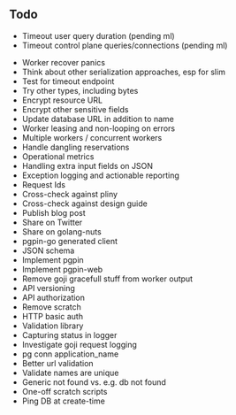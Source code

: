 ## Todo

- Timeout user query duration (pending ml)
- Timeout control plane queries/connections (pending ml)
* Worker recover panics
* Think about other serialization approaches, esp for slim
* Test for timeout endpoint
* Try other types, including bytes
* Encrypt resource URL
* Encrypt other sensitive fields
* Update database URL in addition to name
* Worker leasing and non-looping on errors
* Multiple workers / concurrent workers
* Handle dangling reservations
* Operational metrics
* Handling extra input fields on JSON
* Exception logging and actionable reporting
* Request Ids
* Cross-check against pliny
* Cross-check against design guide
* Publish blog post
* Share on Twitter
* Share on golang-nuts
* pgpin-go generated client
* JSON schema
* Implement pgpin
* Implement pgpin-web
* Remove goji gracefull stuff from worker output
* API versioning
* API authorization
* Remove scratch
* HTTP basic auth
* Validation library
* Capturing status in logger
* Investigate goji request logging
* pg conn application_name
* Better url validation
* Validate names are unique
* Generic not found vs. e.g. db not found
* One-off scratch scripts
* Ping DB at create-time
